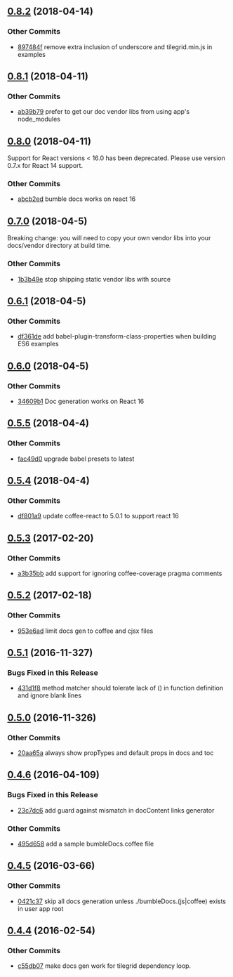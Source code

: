 ## [0.8.2](https://github.com/littlebee/bumble-docs.git/compare/0.8.1...0.8.2) (2018-04-14)


### Other Commits
* [897484f](https://github.com/littlebee/bumble-docs.git/commit/897484f4dcd0584afcbf3bbba9e030ff8d564d21) remove extra inclusion of underscore and tilegrid.min.js in examples

## [0.8.1](https://github.com/littlebee/bumble-docs.git/compare/0.8.0...0.8.1) (2018-04-11)


### Other Commits
* [ab39b79](https://github.com/littlebee/bumble-docs.git/commit/ab39b79204542ca89c9b23b4928bf2d88f016640) prefer to get our doc vendor libs from using app's node_modules

## [0.8.0](https://github.com/littlebee/bumble-docs.git/compare/0.7.0...0.8.0) (2018-04-11)
Support for React versions < 16.0 has been deprecated.  Please use version 0.7.x  for React 14 support.

### Other Commits
* [abcb2ed](https://github.com/littlebee/bumble-docs.git/commit/abcb2edaac9fca728cac48c80cb136447728c268) bumble docs works on react 16

## [0.7.0](https://github.com/littlebee/bumble-docs.git/compare/0.6.1...0.7.0) (2018-04-5)
Breaking change:   you will need to copy your own vendor libs into your docs/vendor  directory at build time.

### Other Commits
* [1b3b49e](https://github.com/littlebee/bumble-docs.git/commit/1b3b49ec5c54726f47738ab26b319f7bcbe24666) stop shipping static vendor libs with source

## [0.6.1](https://github.com/littlebee/bumble-docs.git/compare/0.6.0...0.6.1) (2018-04-5)


### Other Commits
* [df361de](https://github.com/littlebee/bumble-docs.git/commit/df361de2cde5c5c7c9e151cba256055e19676949) add babel-plugin-transform-class-properties when building ES6 examples

## [0.6.0](https://github.com/littlebee/bumble-docs.git/compare/0.5.5...0.6.0) (2018-04-5)


### Other Commits
* [34609b1](https://github.com/littlebee/bumble-docs.git/commit/34609b1369a85417be96b3a3e560081e7f30ca31) Doc generation works on React 16

## [0.5.5](https://github.com/littlebee/bumble-docs.git/compare/0.5.4...0.5.5) (2018-04-4)


### Other Commits
* [fac49d0](https://github.com/littlebee/bumble-docs.git/commit/fac49d0c84263d64520798112e708b98b5b91d08) upgrade babel presets to latest

## [0.5.4](https://github.com/littlebee/bumble-docs.git/compare/0.5.3...0.5.4) (2018-04-4)


### Other Commits
* [df801a9](https://github.com/littlebee/bumble-docs.git/commit/df801a97bedfd41105556b0759591c2a4845d89c) update coffee-react to 5.0.1 to support react 16

## [0.5.3](https://github.com/littlebee/bumble-docs.git/compare/0.5.2...0.5.3) (2017-02-20)


### Other Commits
* [a3b35bb](https://github.com/littlebee/bumble-docs.git/commit/a3b35bb1f361062e747ffdde186dcb45de53289c) add support for ignoring coffee-coverage pragma comments

## [0.5.2](https://github.com/littlebee/bumble-docs.git/compare/0.5.1...0.5.2) (2017-02-18)


### Other Commits
* [953e6ad](https://github.com/littlebee/bumble-docs.git/commit/953e6ad7da431657a4b071bc672395657f5c9cda) limit docs gen to coffee and cjsx files

## [0.5.1](https://github.com/littlebee/bumble-docs.git/compare/0.5.0...0.5.1) (2016-11-327)


### Bugs Fixed in this Release
* [431d1f8](https://github.com/littlebee/bumble-docs.git/commit/431d1f847f5e2c0de6143807aa577581f56e9e2c)  method matcher should tolerate lack of () in function definition and ignore blank lines

## [0.5.0](https://github.com/littlebee/bumble-docs.git/compare/0.4.6...0.5.0) (2016-11-326)


### Other Commits
* [20aa65a](https://github.com/littlebee/bumble-docs.git/commit/20aa65a65acddfdc24927aec7ab8f65e5f562113) always show propTypes and default props in docs and toc

## [0.4.6](https://github.com/littlebee/bumble-docs.git/compare/0.4.5...0.4.6) (2016-04-109)


### Bugs Fixed in this Release
* [23c7dc6](https://github.com/littlebee/bumble-docs.git/commit/23c7dc61438f5908a934cd4f33edd2333eec2b89)  add guard against mismatch in docContent links generator

### Other Commits
* [495d658](https://github.com/littlebee/bumble-docs.git/commit/495d65847e8f00902fb5ecd9b4c824020fd0de59) add a sample bumbleDocs.coffee file

## [0.4.5](https://github.com/littlebee/bumble-docs.git/compare/0.4.4...0.4.5) (2016-03-66)


### Other Commits
* [0421c37](https://github.com/littlebee/bumble-docs.git/commit/0421c37c8318dc6a38dd80a34add30c24d617e40) skip all docs generation unless ./bumbleDocs.(js|coffee) exists in user app root

## [0.4.4](https://github.com/littlebee/bumble-docs.git/compare/0.0.0...0.4.4) (2016-02-54)


### Other Commits
* [c55db07](https://github.com/littlebee/bumble-docs.git/commit/c55db07b1b0866bd04db74f6bec86a12113e393c) make docs gen work for tilegrid dependency loop.
